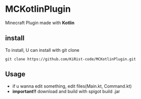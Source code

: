 # MCKotlinPlugin
Minecraft Plugin made with **Kotlin**

## install
To install, U can install with git clone
~~~git
git clone https://github.com/KiRist-code/MCKotlinPlugin.git
~~~

## Usage
 - if u wanna edit something, edit files(Main.kt, Command.kt)
 - **important!!** download and build with spigot build .jar

